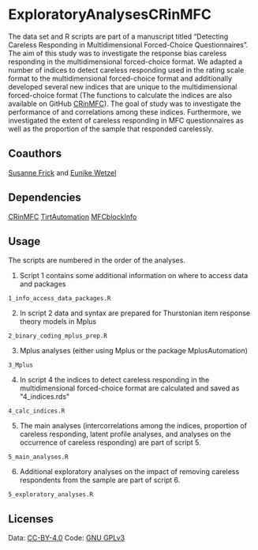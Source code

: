 # ExploratoryAnalysesCRinMFC

The data set and R scripts are part of a manuscript titled “Detecting Careless Responding in Multidimensional Forced-Choice Questionnaires”. 
The aim of this study was to investigate the response bias careless responding 
in the multidimensional forced-choice format. We adapted a number of indices to 
detect careless responding used in the rating scale format to the 
multidimensional forced-choice format and additionally developed several new 
indices that are unique to the multidimensional forced-choice format (The 
functions to calculate the indices are also available on GitHub [CRinMFC](https://github.com/rkupffer/CRinMFConline)). The goal of study was to investigate the performance of and correlations among these indices. Furthermore,
we investigated the extent of careless responding in MFC questionnaires as well 
as the proportion of the sample that responded carelessly.

## Coauthors
[Susanne Frick](https://github.com/susanne-frick) and
[Eunike Wetzel](https://github.com/eunike-wetzel)

## Dependencies
[CRinMFC](https://github.com/rkupffer/CRinMFC)
[TirtAutomation](https://github.com/susanne-frick/TirtAutomation)
[MFCblockInfo](https://github.com/susanne-frick/MFCblockInfo)

## Usage
The scripts are numbered in the order of the analyses.

1. Script 1 contains some additional information on where to access data and packages
```
1_info_access_data_packages.R
```
2. In script 2 data and syntax are prepared for Thurstonian item response theory models in Mplus
```
2_binary_coding_mplus_prep.R
```
3. Mplus analyses (either using Mplus or the package MplusAutomation)
```
3_Mplus
```
4. In script 4 the indices to detect careless responding in the multidimensional forced-choice format are calculated and saved as "4_indices.rds"
```
4_calc_indices.R
```
5. The main analyses (intercorrelations among the indices, proportion of careless responding, latent profile analyses, and analyses on the occurrence of careless responding) are part of script 5.
```
5_main_analyses.R
```
6. Additional exploratory analyses on the impact of removing careless respondents from the sample are part of script 6.
```
5_exploratory_analyses.R
```

## Licenses
Data:
[CC-BY-4.0](https://choosealicense.com/licenses/cc-by-4.0/)
Code:
[GNU GPLv3](https://choosealicense.com/licenses/gpl-3.0/)
